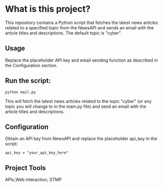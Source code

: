 # What is this project?

This repository contains a Python script that fetches the latest news articles related to a specified topic from the NewsAPI and sends an email with the article titles and descriptions. The default topic is "cyber".


## Usage
Replace the placeholder API key and email sending function as described in the Configuration section.
## Run the script:
    
    python mail.py
    
This will fetch the latest news articles related to the topic "cyber" (or any topic you will change to in the main.py file) and send an email with the article titles and descriptions.

## Configuration
Obtain an API key from NewsAPI and replace the placeholder api_key in the script:

    api_key = "your_api_key_here"

## Project Tools
APIs,Web interaction, STMP
